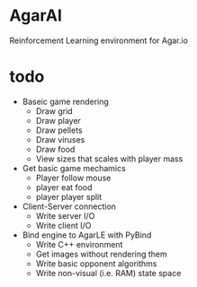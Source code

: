 # AgarAI

Reinforcement Learning environment for Agar.io


# todo
- Baseic game rendering
  - Draw grid
  - Draw player
  - Draw pellets
  - Draw viruses
  - Draw food
  - View sizes that scales with player mass
- Get basic game mechamics
  - Player follow mouse
  - player eat food
  - player player split
- Client-Server connection
  - Write server I/O
  - Write client I/O
- Bind engine to AgarLE with PyBind
  - Write C++ environment
  - Get images without rendering them
  - Write basic opponent algorithms
  - Write non-visual (i.e. RAM) state space

